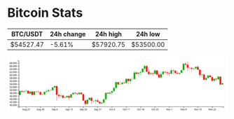 # Bitcoin Stats

BTC/USDT|24h change|24h high|24h low|
|---|---|---|---|
|$54527.47|-5.61%|$57920.75|$53500.00|

<img src="./chart.svg">
